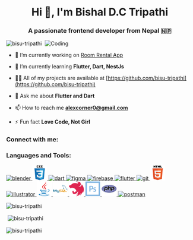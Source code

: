
<h1 align="center">Hi 👋, I'm Bishal D.C Tripathi</h1>
<h3 align="center">A passionate frontend developer from Nepal 🇳🇵</h3>
<img align="right" alt="Coding" width="400" src="https://i.gifer.com/4zeM.gif">



<p align="left"> <img src="https://komarev.com/ghpvc/?username=bisu-tripathi&label=Profile%20views&color=0e75b6&style=flat" alt="bisu-tripathi" /> </p>

- 🔭 I’m currently working on [Room Rental App](https://github.com/lgic-2018/Room_Rental.git)

- 🌱 I’m currently learning **Flutter, Dart, NestJs**

- 👨‍💻 All of my projects are available at [https://github.com/bisu-tripathi](https://github.com/bisu-tripathi)

- 💬 Ask me about **Flutter and Dart**

- 📫 How to reach me **alexcorner0@gmail.com**

- ⚡ Fun fact **Love Code, Not Girl**

<h3 align="left">Connect with me:</h3>
<p align="left">
</p>

<h3 align="left">Languages and Tools:</h3>
<p align="left"> <a href="https://www.blender.org/" target="_blank" rel="noreferrer"> <img src="https://download.blender.org/branding/community/blender_community_badge_white.svg" alt="blender" width="40" height="40"/> </a> <a href="https://www.w3schools.com/css/" target="_blank" rel="noreferrer"> <img src="https://raw.githubusercontent.com/devicons/devicon/master/icons/css3/css3-original-wordmark.svg" alt="css3" width="40" height="40"/> </a> <a href="https://dart.dev" target="_blank" rel="noreferrer"> <img src="https://www.vectorlogo.zone/logos/dartlang/dartlang-icon.svg" alt="dart" width="40" height="40"/> </a> <a href="https://www.figma.com/" target="_blank" rel="noreferrer"> <img src="https://www.vectorlogo.zone/logos/figma/figma-icon.svg" alt="figma" width="40" height="40"/> </a> <a href="https://firebase.google.com/" target="_blank" rel="noreferrer"> <img src="https://www.vectorlogo.zone/logos/firebase/firebase-icon.svg" alt="firebase" width="40" height="40"/> </a> <a href="https://flutter.dev" target="_blank" rel="noreferrer"> <img src="https://www.vectorlogo.zone/logos/flutterio/flutterio-icon.svg" alt="flutter" width="40" height="40"/> </a> <a href="https://git-scm.com/" target="_blank" rel="noreferrer"> <img src="https://www.vectorlogo.zone/logos/git-scm/git-scm-icon.svg" alt="git" width="40" height="40"/> </a> <a href="https://www.w3.org/html/" target="_blank" rel="noreferrer"> <img src="https://raw.githubusercontent.com/devicons/devicon/master/icons/html5/html5-original-wordmark.svg" alt="html5" width="40" height="40"/> </a> <a href="https://www.adobe.com/in/products/illustrator.html" target="_blank" rel="noreferrer"> <img src="https://www.vectorlogo.zone/logos/adobe_illustrator/adobe_illustrator-icon.svg" alt="illustrator" width="40" height="40"/> </a> <a href="https://www.java.com" target="_blank" rel="noreferrer"> <img src="https://raw.githubusercontent.com/devicons/devicon/master/icons/java/java-original.svg" alt="java" width="40" height="40"/> </a> <a href="https://www.mysql.com/" target="_blank" rel="noreferrer"> <img src="https://raw.githubusercontent.com/devicons/devicon/master/icons/mysql/mysql-original-wordmark.svg" alt="mysql" width="40" height="40"/> </a> <a href="https://nestjs.com/" target="_blank" rel="noreferrer"> <img src="https://raw.githubusercontent.com/devicons/devicon/master/icons/nestjs/nestjs-plain.svg" alt="nestjs" width="40" height="40"/> </a> <a href="https://www.photoshop.com/en" target="_blank" rel="noreferrer"> <img src="https://raw.githubusercontent.com/devicons/devicon/master/icons/photoshop/photoshop-line.svg" alt="photoshop" width="40" height="40"/> </a> <a href="https://www.php.net" target="_blank" rel="noreferrer"> <img src="https://raw.githubusercontent.com/devicons/devicon/master/icons/php/php-original.svg" alt="php" width="40" height="40"/> </a> <a href="https://postman.com" target="_blank" rel="noreferrer"> <img src="https://www.vectorlogo.zone/logos/getpostman/getpostman-icon.svg" alt="postman" width="40" height="40"/> </a> </p

<p><img align="center" src="https://github-readme-stats.vercel.app/api/top-langs?username=bisu-tripathi&show_icons=true&locale=en&layout=compact" alt="bisu-tripathi" /></p>

<p>&nbsp;<img align="center" src="https://github-readme-stats.vercel.app/api?username=bisu-tripathi&show_icons=true&locale=en" alt="bisu-tripathi" /></p>

<p><img align="center" src="https://github-readme-streak-stats.herokuapp.com/?user=bisu-tripathi&" alt="bisu-tripathi" /></p>

